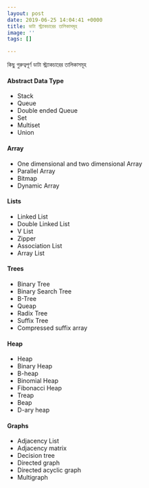 ```yaml
---
layout: post
date: 2019-06-25 14:04:41 +0000
title: ডাটা স্ট্র্যাকচারের তালিকাসমূহ
image: ''
tags: []

---
```

কিছু গুরুত্বপূর্ণ ডাটা স্ট্র্যাকচারের তালিকাসমূহ

#### Abstract Data Type

* Stack
* Queue
* Double ended Queue
* Set
* Multiset
* Union

#### Array

* One dimensional and two dimensional Array
* Parallel Array
* Bitmap
* Dynamic Array

#### Lists

* Linked List
* Double Linked List
* V List
* Zipper
* Association List
* Array List

#### Trees

* Binary Tree
* Binary Search Tree
* B-Tree
* Queap
* Radix Tree
* Suffix Tree
* Compressed suffix array

#### Heap

* Heap
* Binary Heap
* B-heap
* Binomial Heap
* Fibonacci Heap
* Treap
* Beap
* D-ary heap

#### Graphs

* Adjacency List
* Adjacency matrix
* Decision tree
* Directed graph
* Directed acyclic graph
* Multigraph
